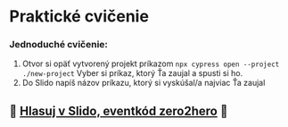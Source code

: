 # Praktické cvičenie

### Jednoduché cvičenie:

1. Otvor si opäť vytvorený projekt príkazom `npx cypress open --project ./new-project` Vyber si príkaz, ktorý Ťa zaujal a spusti si ho.
2. Do Slido napíš názov príkazu, ktorý si vyskúšal/a najviac Ťa zaujal

## 🚀 [Hlasuj v Slido, eventkód zero2hero](https://app.sli.do/event/qihp8bzn) 🚀

